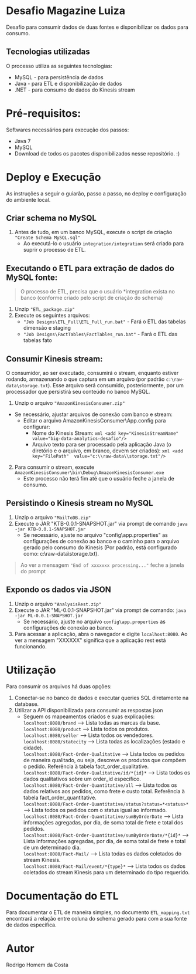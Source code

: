 # Desafio Magazine Luiza
Desafio para consumir dados de duas fontes e disponibilizar os dados para consumo.

## Tecnologias utilizadas
O processo utiliza as seguintes tecnologias:
* MySQL - para persistência de dados
* Java - para ETL e disponibilização de dados
* .NET - para consumo de dados do Kinesis stream

# Pré-requisitos:
Softwares necessários para execução dos passos:
* Java 7
* MySQL
* Download de todos os pacotes disponibilizados nesse repositório. :)

# Deploy e Execução
As instruções a seguir o guiarão, passo a passo, no deploy e configuração do ambiente local.

## Criar schema no MySQL
   1. Antes de tudo, em um banco MySQL, execute o script de criação `"Create Schema MySQL.sql"`
      * Ao executá-lo o usuário `integration/integration` será criado para suprir o processo de ETL.

## Executando o ETL para extração de dados do MySQL fonte:
> O processo de ETL, precisa que o usuário *integration exista no banco (conforme criado pelo script de criação do schema)
   1. Unzip `"ETL_package.zip"`
   2. Execute os seguintes arquivos:
      * `"Job Designs\ETL_Full\ETL_Full_run.bat"` - Fará o ETL das tabelas dimensão e staging
      * `"Job Designs\FactTables\FactTables_run.bat"` - Fará o ETL das tabelas fato

## Consumir Kinesis stream:
O consumidor, ao ser executado, consumirá o stream, enquanto estiver rodando, armazenando o que captura em um arquivo (por padrão `c:\raw-data\storage.txt`). Esse arquivo será consumido, posteriormente, por um processador que persistirá seu conteúdo no banco MySQL.

   1. Unzip o arquivo ```"AmazonKinesisConsumer.zip"```
   * Se necessário, ajustar arquivos de conexão com banco e stream:
      * Editar o arquivo AmazonKinesisConsumer\App.config para configurar:
        * Nome do Kinesis Stream:
            ```xml <add key="KinesisStreamName" value="big-data-analytics-desafio"/>```
        * Arquivo texto para ser processado pela aplicação Java (o diretório e o arquivo, em branco, devem ser criados):
            ```xml <add key="FilePath"  value="c:\\raw-data\\storage.txt"/> ```
   2.  Para consumir o stream, execute ```AmazonKinesisConsumer\bin\Debug\AmazonKinesisConsumer.exe```
         * Este processo não terá fim até que o usuário feche a janela de consumo.

## Persistindo o Kinesis stream no MySQL
   1. Unzip o arquivo ```"MailToDB.zip"```
   2. Execute o JAR "KTB-0.0.1-SNAPSHOT.jar" via prompt de comando ```java -jar KTB-0.0.1-SNAPSHOT.jar```
      * Se necessário, ajuste no arquivo "config\app.properties" as configurações de conexão ao banco e o caminho para o arquivo gerado pelo consumo do Kinesis (Por padrão, está configurado como: c:\\raw-data\\storage.txt).
   > Ao ver a mensagem ```"End of xxxxxxx processing..."``` feche a janela do prompt

## Expondo os dados via JSON
   1. Unzip o arquivo ```"AnalysisRest.zip"```
   2. Execute o JAR "ML-0.0.1-SNAPSHOT.jar" via prompt de comando: ```java -jar ML-0.0.1-SNAPSHOT.jar```
      * Se necessário, ajuste no arquivo ```config\app.properties``` as configurações de conexão ao banco.
   3. Para acessar a aplicação, abra o navegador e digite ```localhost:8080```. Ao ver a mensagem "XXXXXX" significa que a aplicação rest está funcionando.

# Utilização
Para consumir os arquivos há duas opções:
   1. Conectar-se no banco de dados e executar queries SQL diretamente na database.
   2. Utilizar a API disponibilizada para consumir as respostas json
      * Seguem os mapeamentos  criados e suas explicações:
      ```localhost:8080/brand``` -->  Lista todas as marcas da base.</br>
      ```localhost:8080/product``` -->  Lista todos os produtos.</br>
      ```localhost:8080/seller``` -->  Lista todos os vendedores.</br>
      ```localhost:8080/statecity``` -->  Lista todas as localizações (estado e cidade).</br>
      ```localhost:8080/Fact-Order-Qualitative``` -->  Lista todos os pedidos de maneira qualitado, ou seja, descreve os produtos que compõem o pedido. Referência à tabela fact_order_qualitative.</br>
      ```localhost:8080/Fact-Order-Qualitative/id/*{id}*``` -->  Lista todos os dados qualitativos sobre um order_id específico.</br>
      ```localhost:8080/Fact-Order-Quantitative/all``` -->  Lista todos os dados relativos aos pedidos, como frete e custo total. Referência à tabela fact_order_quantitative.</br>
      ```localhost:8080/Fact-Order-Quantitative/status?status=*<status>*``` -->  Lista todos os pedidos com o status igual ao informado.</br>
      ```localhost:8080/Fact-Order-Quantitative/sumByOrderDate``` -->  Lista informações agregadas, por dia, de soma total de frete e total dos pedidos.</br>
      ```localhost:8080/Fact-Order-Quantitative/sumByOrderDate/*{id}*``` -->  Lista informações agregadas, por dia, de soma total de frete e total de um determinado dia.</br>
      ```localhost:8080/Fact-Mail/``` -->  Lista todas os dados coletados do stream Kinesis.</br>
      ```localhost:8080/Fact-Mail/event/*{type}*``` -->  Lista todos os dados coletados do stream Kinesis para um determinado do tipo requerido.</br>

# Documentação do ETL
Para documentar o ETL de maneira simples, no documento ```ETL_mapping.txt``` encontrará a relação entre coluna do schema gerado para com a sua fonte de dados específica.

# Autor
Rodrigo Homem da Costa
